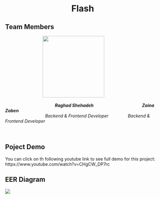 <h1 align="center">Flash</h1> 
<h2 align="left"> Team Members</h2>
&nbsp; &nbsp; &nbsp; &nbsp; &nbsp; &nbsp;&nbsp; &nbsp; &nbsp; &nbsp; &nbsp; &nbsp; &nbsp;&nbsp; &nbsp; &nbsp; &nbsp;<img src="https://user-images.githubusercontent.com/100478249/176669221-c5ba42d5-be16-49de-a6d9-12c09898dcf8.png" width="200" height="200">  


&nbsp; &nbsp; &nbsp; &nbsp; &nbsp; &nbsp;&nbsp; &nbsp; &nbsp; &nbsp; &nbsp; &nbsp; &nbsp; &nbsp; &nbsp; &nbsp; &nbsp; &nbsp; &nbsp; &nbsp; &nbsp; ***Raghad Shehadeh***
&nbsp; &nbsp; &nbsp; &nbsp; &nbsp; &nbsp; &nbsp; &nbsp; &nbsp;&nbsp; &nbsp; &nbsp;&nbsp; &nbsp; &nbsp; &nbsp; &nbsp; &nbsp;&nbsp; &nbsp; &nbsp; ***Zaina Zaben*** 
<br>
&nbsp; &nbsp; &nbsp; &nbsp; &nbsp; &nbsp;&nbsp; &nbsp; &nbsp; &nbsp; &nbsp; &nbsp; &nbsp; &nbsp; &nbsp; &nbsp; &nbsp;   *Backend & Frontend Developer*  &nbsp; &nbsp; &nbsp; &nbsp; &nbsp; &nbsp; &nbsp;&nbsp; *Backend & Frontend Developer* 
<br><br><br>
<h2 align="left"> Poject Demo</h2> 
<p> You can click on th following youtube link to see full demo for this project: https://www.youtube.com/watch?v=CHgCW_DP7rc</p>
<h2 align="left"> EER Diagram</h2> 
<img align="center" src="https://user-images.githubusercontent.com/100478249/176710891-c4dc3fe9-b0e4-4aab-805d-feb05cbc0ecb.png">

